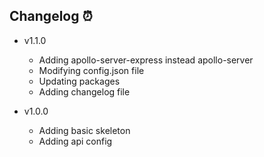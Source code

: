 ## Changelog ⏰

- v1.1.0

  - Adding apollo-server-express instead apollo-server
  - Modifying config.json file
  - Updating packages
  - Adding changelog file

- v1.0.0
  - Adding basic skeleton
  - Adding api config
